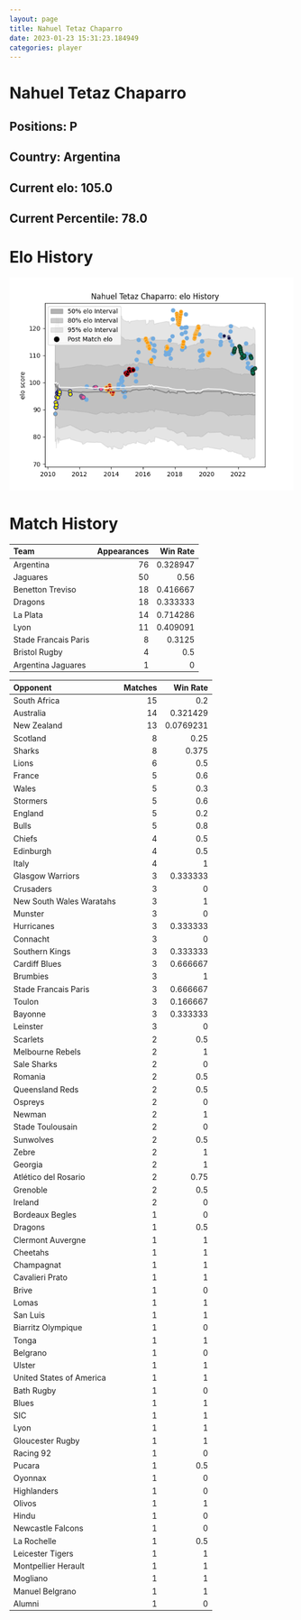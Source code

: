 ```yaml
---  
layout: page  
title: Nahuel Tetaz Chaparro  
date: 2023-01-23 15:31:23.184949  
categories: player  
---
```

# Nahuel Tetaz Chaparro

## Positions: P

## Country: Argentina

## Current elo: 105.0

## Current Percentile: 78.0

# Elo History


![elo history](history_NahuelTetazChaparro.png)
# Match History


| Team                 |   Appearances |   Win Rate |
|:---------------------|--------------:|-----------:|
| Argentina            |            76 |   0.328947 |
| Jaguares             |            50 |   0.56     |
| Benetton Treviso     |            18 |   0.416667 |
| Dragons              |            18 |   0.333333 |
| La Plata             |            14 |   0.714286 |
| Lyon                 |            11 |   0.409091 |
| Stade Francais Paris |             8 |   0.3125   |
| Bristol Rugby        |             4 |   0.5      |
| Argentina Jaguares   |             1 |   0        |

| Opponent                 |   Matches |   Win Rate |
|:-------------------------|----------:|-----------:|
| South Africa             |        15 |  0.2       |
| Australia                |        14 |  0.321429  |
| New Zealand              |        13 |  0.0769231 |
| Scotland                 |         8 |  0.25      |
| Sharks                   |         8 |  0.375     |
| Lions                    |         6 |  0.5       |
| France                   |         5 |  0.6       |
| Wales                    |         5 |  0.3       |
| Stormers                 |         5 |  0.6       |
| England                  |         5 |  0.2       |
| Bulls                    |         5 |  0.8       |
| Chiefs                   |         4 |  0.5       |
| Edinburgh                |         4 |  0.5       |
| Italy                    |         4 |  1         |
| Glasgow Warriors         |         3 |  0.333333  |
| Crusaders                |         3 |  0         |
| New South Wales Waratahs |         3 |  1         |
| Munster                  |         3 |  0         |
| Hurricanes               |         3 |  0.333333  |
| Connacht                 |         3 |  0         |
| Southern Kings           |         3 |  0.333333  |
| Cardiff Blues            |         3 |  0.666667  |
| Brumbies                 |         3 |  1         |
| Stade Francais Paris     |         3 |  0.666667  |
| Toulon                   |         3 |  0.166667  |
| Bayonne                  |         3 |  0.333333  |
| Leinster                 |         3 |  0         |
| Scarlets                 |         2 |  0.5       |
| Melbourne Rebels         |         2 |  1         |
| Sale Sharks              |         2 |  0         |
| Romania                  |         2 |  0.5       |
| Queensland Reds          |         2 |  0.5       |
| Ospreys                  |         2 |  0         |
| Newman                   |         2 |  1         |
| Stade Toulousain         |         2 |  0         |
| Sunwolves                |         2 |  0.5       |
| Zebre                    |         2 |  1         |
| Georgia                  |         2 |  1         |
| Atlético del Rosario     |         2 |  0.75      |
| Grenoble                 |         2 |  0.5       |
| Ireland                  |         2 |  0         |
| Bordeaux Begles          |         1 |  0         |
| Dragons                  |         1 |  0.5       |
| Clermont Auvergne        |         1 |  1         |
| Cheetahs                 |         1 |  1         |
| Champagnat               |         1 |  1         |
| Cavalieri Prato          |         1 |  1         |
| Brive                    |         1 |  0         |
| Lomas                    |         1 |  1         |
| San Luis                 |         1 |  1         |
| Biarritz Olympique       |         1 |  0         |
| Tonga                    |         1 |  1         |
| Belgrano                 |         1 |  0         |
| Ulster                   |         1 |  1         |
| United States of America |         1 |  1         |
| Bath Rugby               |         1 |  0         |
| Blues                    |         1 |  1         |
| SIC                      |         1 |  1         |
| Lyon                     |         1 |  1         |
| Gloucester Rugby         |         1 |  1         |
| Racing 92                |         1 |  0         |
| Pucara                   |         1 |  0.5       |
| Oyonnax                  |         1 |  0         |
| Highlanders              |         1 |  0         |
| Olivos                   |         1 |  1         |
| Hindu                    |         1 |  0         |
| Newcastle Falcons        |         1 |  0         |
| La Rochelle              |         1 |  0.5       |
| Leicester Tigers         |         1 |  1         |
| Montpellier Herault      |         1 |  1         |
| Mogliano                 |         1 |  1         |
| Manuel Belgrano          |         1 |  1         |
| Alumni                   |         1 |  0         |